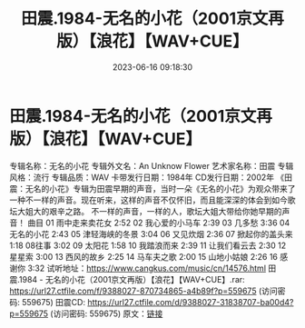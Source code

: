 ﻿---
title: 田震.1984-无名的小花（2001京文再版）【浪花】【WAV+CUE】
date: 2023-06-16 09:18:30
categories: WAV车载音乐、镜像
tags: 华语中文
---
# 田震.1984-无名的小花（2001京文再版）【浪花】【WAV+CUE】

专辑名称：无名的小花
专辑外文名：An Unknow Flower
艺术家名称：田震
专辑风格：流行
专辑品质：WAV
卡带发行日期：1984年
CD发行日期：2002年
《田震：无名的小花》专辑为田震早期的声音，当时一朵《无名的小花》为观众带来了一种不一样的声音。现在听来，这样的声音不仅怀旧，而且能深深的体会到如今歌坛大姐大的艰辛之路。
不一样的声音，一样的人，歌坛大姐大带给你她早期的声音！
曲目
01 雨中走来卖花女 2:52
02 我心爱的小马车 2:39
03 几多愁 3:36
04 无名的小花 2:43
05 津轻海峡的冬景 3:04
06 又见炊烟 2:36
07 掀起你的盖头来 1:18
08往事 3:02
09 太阳花 1:58
10 我踏浪而来 2:39
11 让我们看云去 2:30
12 星星索 3:00
13 西风的故乡 2:25
14 马车夫之歌 2:00
15 山地小姑娘 2:26
16 感谢你 3:32
试听地址：https://www.cangkus.com/music/cn/14576.html
田震.1984 - 无名的小花（2001京文再版）【浪花】【WAV+CUE】.rar: https://url27.ctfile.com/f/9388027-870734865-a4b89f?p=559675
(访问密码: 559675)
田震CD: https://url27.ctfile.com/d/9388027-31838707-ba00d4?p=559675
(访问密码: 559675)
原文：[链接](https://blog.sina.com.cn/s/blog_1647c7e76010312db.html)